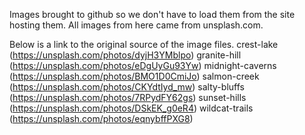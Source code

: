 Images brought to github so we don't have to load them from the site hosting them.
All images from here came from unsplash.com.

Below is a link to the original source of the image files.
crest-lake (https://unsplash.com/photos/dyjH3YMblpo)
granite-hill (https://unsplash.com/photos/eDgUyGu93Yw)
midnight-caverns (https://unsplash.com/photos/BMO1D0CmiJo)
salmon-creek (https://unsplash.com/photos/CKYdtIyd_mw)
salty-bluffs (https://unsplash.com/photos/7RPydFY62gs)
sunset-hills (https://unsplash.com/photos/DSkEK_g0eR4)
wildcat-trails (https://unsplash.com/photos/eqnybffPXG8)